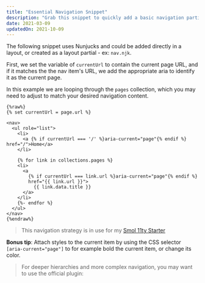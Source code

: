 ```yaml
---
title: "Essential Navigation Snippet"
description: "Grab this snippet to quickly add a basic navigation partial that includes highlighting the current page"
date: 2021-03-09
updatedOn: 2021-10-09
---
```


The following snippet uses Nunjucks and could be added directly in a layout, or created as a layout partial - ex: `nav.njk`.

First, we set the variable of `currentUrl` to contain the current page URL, and if it matches the the nav item's URL, we add the appropriate aria to identify it as the current page.

In this example we are looping through the `pages` collection, which you may need to adjust to match your desired navigation content.

```twig
{%raw%}
{% set currentUrl = page.url %}

<nav>
  <ul role="list">
    <li>
      <a {% if currentUrl === '/' %}aria-current="page"{% endif %} href="/">Home</a>
    </li>

    {% for link in collections.pages %}
    <li>
      <a
        {% if currentUrl === link.url %}aria-current="page"{% endif %}
        href="{{ link.url }}">
          {{ link.data.title }}
      </a>
    </li>
    {%- endfor %}
  </ul>
</nav>
{%endraw%}
```

> This navigation strategy is in use for my [Smol 11ty Starter](https://smol-11ty-starter.netlify.app/)

**Bonus tip**: Attach styles to the current item by using the CSS selector `[aria-current="page"]` to for example bold the current item, or change its color.

> For deeper hierarchies and more complex navigation, you may want to use the official plugin: []()
